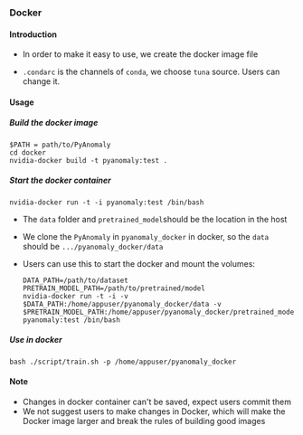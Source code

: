 ### Docker 

#### Introduction

- In order to make it easy to use, we create the docker image file

- `.condarc` is the channels of `conda`, we choose `tuna` source. Users can change it. 

#### Usage

##### Build the docker image

```shell
$PATH = path/to/PyAnomaly
cd docker
nvidia-docker build -t pyanomaly:test .
```

##### Start the docker container

```shell
nvidia-docker run -t -i pyanomaly:test /bin/bash
```

- The `data` folder  and `pretrained_model`should be the location in the host

- We clone the `PyAnomaly` in `pyanomaly_docker` in docker, so the `data` should be `.../pyanomaly_docker/data` 

- Users can use this to start the docker and mount the volumes:

  ```shell
  DATA_PATH=/path/to/dataset
  PRETRAIN_MODEL_PATH=/path/to/pretrained/model
  nvidia-docker run -t -i -v $DATA_PATH:/home/appuser/pyanomaly_docker/data -v $PRETRAIN_MODEL_PATH:/home/appuser/pyanomaly_docker/pretrained_model pyanomaly:test /bin/bash
  ```

##### Use in docker 

```
bash ./script/train.sh -p /home/appuser/pyanomaly_docker
```



#### Note

- Changes in docker container can't be saved, expect users commit them
- We not suggest users to make changes in Docker, which will make the Docker image larger and break the rules of building good images